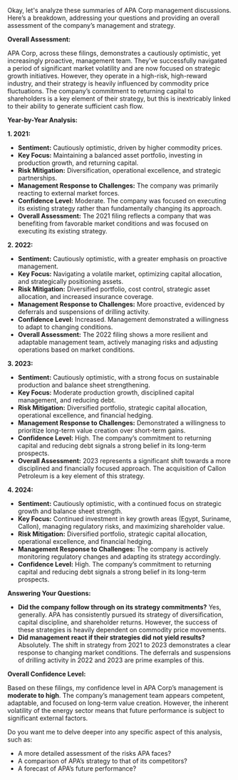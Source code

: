 Okay, let's analyze these summaries of APA Corp management discussions. Here’s a breakdown, addressing your questions and providing an overall assessment of the company’s management and strategy.

**Overall Assessment:**

APA Corp, across these filings, demonstrates a cautiously optimistic, yet increasingly proactive, management team. They’ve successfully navigated a period of significant market volatility and are now focused on strategic growth initiatives. However, they operate in a high-risk, high-reward industry, and their strategy is heavily influenced by commodity price fluctuations.  The company’s commitment to returning capital to shareholders is a key element of their strategy, but this is inextricably linked to their ability to generate sufficient cash flow.

**Year-by-Year Analysis:**

**1. 2021:**

*   **Sentiment:**  Cautiously optimistic, driven by higher commodity prices.
*   **Key Focus:**  Maintaining a balanced asset portfolio, investing in production growth, and returning capital.
*   **Risk Mitigation:** Diversification, operational excellence, and strategic partnerships.
*   **Management Response to Challenges:**  The company was primarily reacting to external market forces.
*   **Confidence Level:** Moderate. The company was focused on executing its existing strategy rather than fundamentally changing its approach.
*   **Overall Assessment:**  The 2021 filing reflects a company that was benefiting from favorable market conditions and was focused on executing its existing strategy.

**2. 2022:**

*   **Sentiment:**  Cautiously optimistic, with a greater emphasis on proactive management.
*   **Key Focus:**  Navigating a volatile market, optimizing capital allocation, and strategically positioning assets.
*   **Risk Mitigation:** Diversified portfolio, cost control, strategic asset allocation, and increased insurance coverage.
*   **Management Response to Challenges:**  More proactive, evidenced by deferrals and suspensions of drilling activity.
*   **Confidence Level:**  Increased. Management demonstrated a willingness to adapt to changing conditions.
*   **Overall Assessment:**  The 2022 filing shows a more resilient and adaptable management team, actively managing risks and adjusting operations based on market conditions.

**3. 2023:**

*   **Sentiment:**  Cautiously optimistic, with a strong focus on sustainable production and balance sheet strengthening.
*   **Key Focus:**  Moderate production growth, disciplined capital management, and reducing debt.
*   **Risk Mitigation:** Diversified portfolio, strategic capital allocation, operational excellence, and financial hedging.
*   **Management Response to Challenges:**  Demonstrated a willingness to prioritize long-term value creation over short-term gains.
*   **Confidence Level:** High. The company’s commitment to returning capital and reducing debt signals a strong belief in its long-term prospects.
*   **Overall Assessment:**  2023 represents a significant shift towards a more disciplined and financially focused approach. The acquisition of Callon Petroleum is a key element of this strategy.

**4. 2024:**

*   **Sentiment:** Cautiously optimistic, with a continued focus on strategic growth and balance sheet strength.
*   **Key Focus:** Continued investment in key growth areas (Egypt, Suriname, Callon), managing regulatory risks, and maximizing shareholder value.
*   **Risk Mitigation:** Diversified portfolio, strategic capital allocation, operational excellence, and financial hedging.
*   **Management Response to Challenges:**  The company is actively monitoring regulatory changes and adapting its strategy accordingly.
*   **Confidence Level:** High. The company’s commitment to returning capital and reducing debt signals a strong belief in its long-term prospects.

**Answering Your Questions:**

*   **Did the company follow through on its strategy commitments?** Yes, generally.  APA has consistently pursued its strategy of diversification, capital discipline, and shareholder returns. However, the success of these strategies is heavily dependent on commodity price movements.
*   **Did management react if their strategies did not yield results?** Absolutely. The shift in strategy from 2021 to 2023 demonstrates a clear response to changing market conditions. The deferrals and suspensions of drilling activity in 2022 and 2023 are prime examples of this.

**Overall Confidence Level:**

Based on these filings, my confidence level in APA Corp’s management is **moderate to high**. The company’s management team appears competent, adaptable, and focused on long-term value creation. However, the inherent volatility of the energy sector means that future performance is subject to significant external factors.

Do you want me to delve deeper into any specific aspect of this analysis, such as:

*   A more detailed assessment of the risks APA faces?
*   A comparison of APA’s strategy to that of its competitors?
*   A forecast of APA’s future performance?
